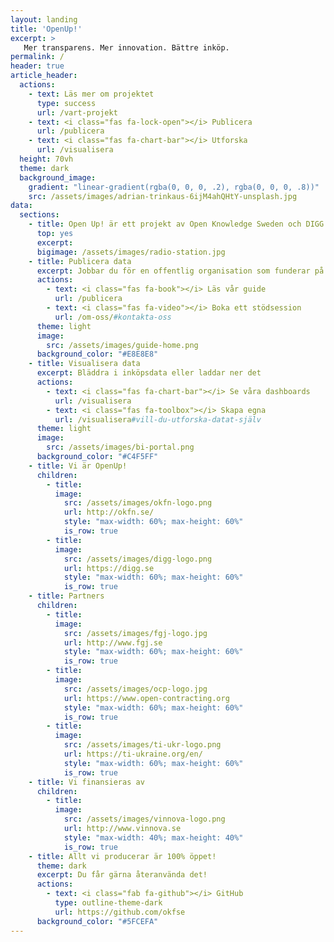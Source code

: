 ```yaml
---
layout: landing
title: 'OpenUp!'
excerpt: >
   Mer transparens. Mer innovation. Bättre inköp.
permalink: /
header: true
article_header:
  actions:
    - text: Läs mer om projektet
      type: success
      url: /vart-projekt
    - text: <i class="fas fa-lock-open"></i> Publicera
      url: /publicera
    - text: <i class="fas fa-chart-bar"></i> Utforska
      url: /visualisera
  height: 70vh
  theme: dark
  background_image:
    gradient: "linear-gradient(rgba(0, 0, 0, .2), rgba(0, 0, 0, .8))"
    src: /assets/images/adrian-trinkaus-6ijM4ahQHtY-unsplash.jpg
data:
  sections:
    - title: Open Up! är ett projekt av Open Knowledge Sweden och DIGG som hjälper offentliga institutioner att publicera mer öppna data kring sina inköp och andra aktörer att återanvända dem.
      top: yes
      excerpt:
      bigimage: /assets/images/radio-station.jpg
    - title: Publicera data
      excerpt: Jobbar du för en offentlig organisation som funderar på att öppna sina inköpsdata? <br>Här hittar du alla svar!
      actions:
        - text: <i class="fas fa-book"></i> Läs vår guide
          url: /publicera
        - text: <i class="fas fa-video"></i> Boka ett stödsession
          url: /om-oss/#kontakta-oss
      theme: light
      image:
        src: /assets/images/guide-home.png
      background_color: "#E8E8E8"
    - title: Visualisera data
      excerpt: Bläddra i inköpsdata eller laddar ner det
      actions:
        - text: <i class="fas fa-chart-bar"></i> Se våra dashboards
          url: /visualisera
        - text: <i class="fas fa-toolbox"></i> Skapa egna
          url: /visualisera#vill-du-utforska-datat-själv
      theme: light
      image:
        src: /assets/images/bi-portal.png
      background_color: "#C4F5FF"
    - title: Vi är OpenUp!
      children:
        - title:
          image:
            src: /assets/images/okfn-logo.png
            url: http://okfn.se/
            style: "max-width: 60%; max-height: 60%"
            is_row: true
        - title:
          image:
            src: /assets/images/digg-logo.png
            url: https://digg.se
            style: "max-width: 60%; max-height: 60%"
            is_row: true
    - title: Partners
      children:
        - title:
          image:
            src: /assets/images/fgj-logo.jpg
            url: http://www.fgj.se
            style: "max-width: 60%; max-height: 60%"
            is_row: true
        - title:
          image:
            src: /assets/images/ocp-logo.jpg
            url: https://www.open-contracting.org
            style: "max-width: 60%; max-height: 60%"
            is_row: true
        - title:
          image:
            src: /assets/images/ti-ukr-logo.png
            url: https://ti-ukraine.org/en/
            style: "max-width: 60%; max-height: 60%"
            is_row: true
    - title: Vi finansieras av
      children:
        - title:
          image:
            src: /assets/images/vinnova-logo.png
            url: http://www.vinnova.se
            style: "max-width: 40%; max-height: 40%"
            is_row: true
    - title: Allt vi producerar är 100% öppet!
      theme: dark
      excerpt: Du får gärna återanvända det!
      actions:
        - text: <i class="fab fa-github"></i> GitHub
          type: outline-theme-dark
          url: https://github.com/okfse
      background_color: "#5FCEFA"
---
```

